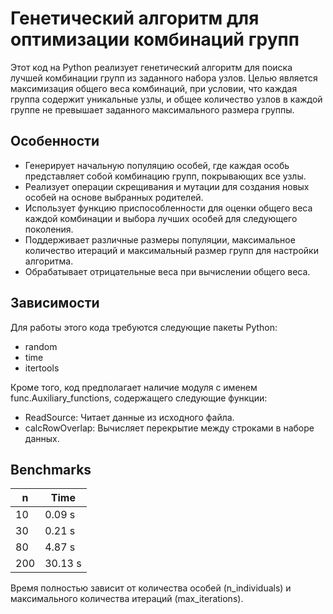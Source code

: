 # Генетический алгоритм для оптимизации комбинаций групп
Этот код на Python реализует генетический алгоритм для поиска лучшей комбинации групп из заданного набора узлов. Целью является максимизация общего веса комбинаций, при условии, что каждая группа содержит уникальные узлы, и общее количество узлов в каждой группе не превышает заданного максимального размера группы.
## Особенности
* Генерирует начальную популяцию особей, где каждая особь представляет собой комбинацию групп, покрывающих все узлы.
* Реализует операции скрещивания и мутации для создания новых особей на основе выбранных родителей.
* Использует функцию приспособленности для оценки общего веса каждой комбинации и выбора лучших особей для следующего поколения.
* Поддерживает различные размеры популяции, максимальное количество итераций и максимальный размер групп для настройки алгоритма.
* Обрабатывает отрицательные веса при вычислении общего веса.
## Зависимости
Для работы этого кода требуются следующие пакеты Python:


* random
* time
* itertools

Кроме того, код предполагает наличие модуля с именем func.Auxiliary_functions, содержащего следующие функции:

* ReadSource: Читает данные из исходного файла.
* calcRowOverlap: Вычисляет перекрытие между строками в наборе данных.

## Benchmarks

| n  | Time     |
|-----|----------|
| 10  | 0.09 s   |
| 30  | 0.21 s  |
| 80  | 4.87 s   |
| 200 | 30.13 s |

Время полностью зависит от количества особей (n_individuals) и максимального количества итераций (max_iterations).